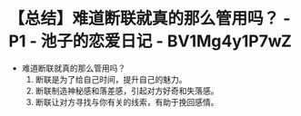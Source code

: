 # 【总结】难道断联就真的那么管用吗？ - P1 - 池子的恋爱日记 - BV1Mg4y1P7wZ

-   难道断联就真的那么管用吗？
    1.  断联是为了给自己时间，提升自己的魅力。
    2.  断联制造神秘感和落差感，引起对方好奇和失落感。
    3.  断联让对方寻找与你有关的线索，有助于挽回感情。